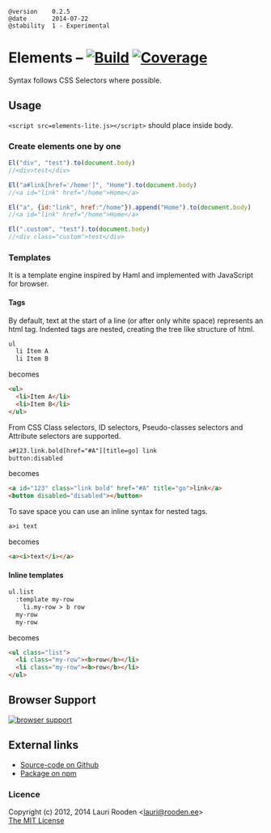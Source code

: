 [1]: https://secure.travis-ci.org/litejs/elements-lite.png
[2]: https://travis-ci.org/litejs/elements-lite
[3]: https://coveralls.io/repos/litejs/elements-lite/badge.png
[4]: https://coveralls.io/r/litejs/elements-lite
[7]: https://ci.testling.com/litejs/elements-lite.png
[8]: https://ci.testling.com/litejs/elements-lite


    @version    0.2.5
    @date       2014-07-22
    @stability  1 - Experimental


Elements &ndash; [![Build][1]][2] [![Coverage][3]][4]
========

Syntax follows CSS Selectors where possible.

Usage
-----

`<script src=elements-lite.js></script>` should place inside body.

### Create elements one by one

```javascript
El("div", "test").to(document.body)
//<div>test</div>

El("a#link[href='/home']", "Home").to(document.body)
//<a id="link" href="/home">Home</a>

El("a", {id:"link", href:"/home"}).append("Home").to(document.body)
//<a id="link" href="/home">Home</a>

El(".custom", "test").to(document.body)
//<div class="custom">test</div>
```


### Templates

It is a template engine inspired by Haml and implemented with JavaScript for browser.


#### Tags

By default, text at the start of a line (or after only white space) represents an html tag. 
Indented tags are nested, creating the tree like structure of html.


```html
ul
  li Item A
  li Item B
```

becomes

```html
<ul>
  <li>Item A</li>
  <li>Item B</li>
</ul>
```

From CSS Class selectors, ID selectors, Pseudo-classes selectors
and Attribute selectors are supported.

```html
a#123.link.bold[href="#A"][title=go] link
button:disabled
```

becomes

```html
<a id="123" class="link bold" href="#A" title="go">link</a>
<button disabled="disabled"></button>
```


To save space you can use an inline syntax for nested tags.

```html
a>i text
```

becomes

```html
<a><i>text</i></a>
```

#### Inline templates

```html
ul.list
  :template my-row
    li.my-row > b row
  my-row
  my-row
```

becomes

```html
<ul class="list">
  <li class="my-row"><b>row</b></li>
  <li class="my-row"><b>row</b></li>
</ul>
```



Browser Support
---------------

[![browser support][7]][8]



External links
--------------

-   [Source-code on Github](https://github.com/litejs/elements-lite)
-   [Package on npm](https://npmjs.org/package/elements-lite)



### Licence

Copyright (c) 2012, 2014 Lauri Rooden &lt;lauri@rooden.ee&gt;  
[The MIT License](http://lauri.rooden.ee/mit-license.txt)


